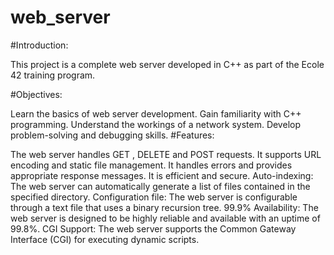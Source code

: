 # web_server
#Introduction:

This project is a complete web server developed in C++ as part of the Ecole 42 training program.

#Objectives:

Learn the basics of web server development.
Gain familiarity with C++ programming.
Understand the workings of a network system.
Develop problem-solving and debugging skills.
#Features:

The web server handles GET , DELETE and POST requests.
It supports URL encoding and static file management.
It handles errors and provides appropriate response messages.
It is efficient and secure.
Auto-indexing: The web server can automatically generate a list of files contained in the specified directory.
Configuration file: The web server is configurable through a text file that uses a binary recursion tree.
99.9% Availability: The web server is designed to be highly reliable and available with an uptime of 99.8%.
CGI Support: The web server supports the Common Gateway Interface (CGI) for executing dynamic scripts.
